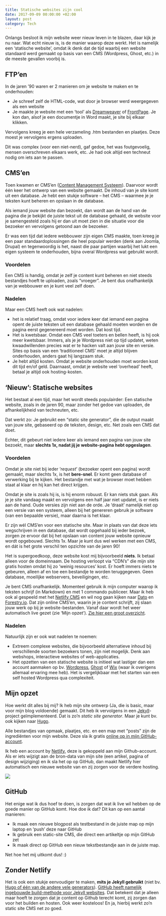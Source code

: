```yaml
---
title: Statische websites zijn cool
date: 2017-09-09 00:00:00 +02:00
layout: post
category: Tech
---
```


Onlangs besloot ik mijn website weer nieuw leven in te blazen, daar kijk je nu naar. Wat echt nieuw is, is de manier waarop deze werkt. Het is namelijk een ‘statische website’, omdat ik denk dat de tijd waarbij een website standaard werd gemaakt op basis van een CMS (Wordpress, Ghost, etc.) in de meeste gevallen voorbij is.

## FTP’en
In de jaren ’90 waren er 2 manieren om je website te maken en te onderhouden:
* Je schreef zelf de HTML-code, wat door je browser werd weergegeven als een website
* Je maakte je website met een ‘tool’ als [Dreamweaver][1] of [FrontPage][2]. Je kon dan, alsof je een documentje in Word maakt, je site bij elkaar klikken.

Vervolgens kreeg je een hele verzameling .htm bestanden en plaatjes. Deze moest je vervolgens ergens uploaden.

Dit was complex (voor een niet-nerd), gaf gedoe, het was foutgevoelig, mensen overschreven elkaars werk, etc. Je had ook altijd een techneut nodig om iets aan te passen.

## CMS’en
Toen kwamen er CMS’en ([Content Management Systeem][3]). Daarvoor wordt één keer het ontwerp van een website gemaakt. De inhoud van je site komt uit een database. Je hebt een stukje software – het CMS – waarmee je je teksten kunt beheren en opslaan in de database.

Als iemand jouw website dan bezoekt, dan wordt aan de hand van de pagina die je bekijkt de juiste tekst uit de database gehaald, de website voor je samengesteld zoals hij er dan uit moet zien in die situatie voor die bezoeker en vervolgens getoond aan de bezoeker.

Er was een tijd dat iedere webbouwer zijn eigen CMS maakte, toen kreeg je een paar standaardoplossingen die heel populair werden (denk aan Joomla, Drupal) en tegenwoordig is het, naast die paar partijen waarbij het lukt een eigen systeem te onderhouden, bijna overal Wordpress wat gebruikt wordt.

### Voordelen
Een CMS is handig, omdat je zelf je content kunt beheren en niet steeds bestandjes hoeft te uploaden, zoals “vroeger”. Je bent dus onafhankelijk van je webbouwer en je kunt veel zelf doen.

### Nadelen
Maar een CMS heeft ook wat nadelen:

* het is relatief traag, omdat voor iedere keer dat iemand een pagina opent de juiste teksten uit een database gehaald moeten worden en de pagina eerst gegenereerd moet worden. Dat kost tijd.
* Het is kwetsbaar. Omdat een CMS veel toeters en bellen heeft, is hij ook meer kwetsbaar. Immers, als je je Wordpress niet op tijd updatet, weten kwaadwillenden precies wat er te hacken valt aan jouw site en versie. Sites op basis van een ‘traditioneel CMS’ moet je  altijd blijven onderhouden, anders gaat hij langzaam stuk.
* Je hebt altijd kosten. Omdat je website onderhouden moet worden kost dit tijd en/of geld. Daarnaast, omdat je website veel ‘overhead’ heeft, betaal je altijd ook hosting-kosten.

## ‘Nieuw’: Statische websites
Het bestaat al een tijd, maar het wordt steeds populairder: Een statische website, zoals in de jaren 90, maar zonder het gedoe van uploaden, de afhankelijkheid van techneuten, etc.

Dat werkt zo: Je gebruikt een “static site generator”, die de output maakt van jouw site, gebaseerd op de teksten, design, etc. Net zoals een CMS dat doet.

Echter, dit gebeurt niet iedere keer als iemand een pagina van jouw site bezoekt, maar **slechts 1x, nadat jij je website-pagina hebt opgeslagen**.

### Voordelen
Omdat je site niet bij ieder ‘*request*’ (bezoeker opent een pagina) wordt gemaakt, maar slechts 1x, is het **bere-snel**. Er komt geen database of verwerking bij te kijken. Het bestandje met wat je browser moet hebben staat al klaar en hij kan het direct krijgen.

Omdat je site is zoals hij is, is hij enorm robuust. Er kan niets stuk gaan. Als je je site vandaag maakt en vervolgens een half jaar niet updatet, is er niets aan de hand. Oude versies zijn niet aan de orde. Je ‘draait’ namelijk niet op een versie van een systeem, alleen bij het genereren gebruik je software (van een bepaalde versie), maar daarna is het klaar.

Er zijn wél CMS’en voor een statische site. Maar in plaats van dat deze iets wegschrijven in een database, dat wordt opgehaald bij ieder bezoek, zorgen ze ervoor dat bij het opslaan van content jouw website opnieuw wordt opgebouwd. Slechts 1x. Maar je kunt dus wel werken met een CMS, en dát is het grote verschil ten opzichte van de jaren 90!

Het is supergoedkoop, deze website kost mij bijvoorbeeld **niets**. Ik betaal alleen voor de domeinnaam. De hosting verloopt via “CDN’s” die mijn site gratis hosten omdat hij zo ‘weinig resources’ kost. Er hoeft immers niets te gebeuren, alleen af en toe een bestandje te worden teruggegeven. Geen database, moeilijke webservers, beveiligingen, etc.

Je bent CMS onafhankelijk. Momenteel gebruik ik mijn computer waarop ik teksten schrijf (in Markdown) en met 1 commando publiceer. Maar ik heb ook al gespeeld met het [Netlify CMS][4] en wil nog gaan kijken naar [Dato][5] en [Forestry.io][6]. Dat zijn online CMS’en, waarin je je content schrijft, zij slaan jouw werk op bij je website-bestanden. Vanaf daar wordt het weer automatisch live gezet (zie ‘Mijn opzet’). [Zie hier een groot overzicht][7].

### Nadelen
Natuurlijk zijn er ook wat nadelen te noemen:
* Extreem complexe websites, die bijvoorbeeld alternatieve inhoud bij verschillende soorten bezoekers tonen, zijn niet mogelijk. Denk aan webshops, interactieve websites of web-applicaties.
* Het opzetten van een statische website is initieel wat lastiger dan een account aanmaken op bv. [Wordpress][8], [Ghost][9] of [Wix][10] (waar ik overigens allemaal ervaring mee heb). Het is vergelijkbaar met het starten van een self hosted Wordpress qua complexiteit.

## Mijn opzet
Hoe werkt dit alles bij mij? Ik heb mijn site ontwerp (Ja, die is basic, maar voor mijn blog voldoende) gemaakt. Dit heb ik vervolgens in een [Jekyll][11]-project geïmplementeerd. Dat is zo’n *static site generator*. Maar je kunt bv. ook kijken naar [Hugo][12].

Alle bestandjes van opmaak, plaatjes, etc. en een map met “posts” zijn de ingrediënten voor mijn website. Deze sla ik gratis [online op in mijn GitHub-account][13].

Ik heb een account by [Netlify][14], deze is gekoppeld aan mijn Github-account. Als er iets wijzigt aan de bron-data van mijn site (een artikel, pagina of design wijziging) en ik sla het op op GitHub, dan maakt Netlify hier automatisch een nieuwe website van en zij zorgen voor de verdere hosting.

![][image-1]

## GitHub
Het enige wat ik dus hoef te doen, is zorgen dat wat ik live wil hebben op de goede manier op GitHub komt. Hoe doe ik dat? Dit kan op een aantal manieren:

* Ik maak een nieuwe blogpost als testbestand in de juiste map op mijn laptop en ‘push’ deze naar GitHub
* Ik gebruik een static-site CMS, die direct een artikeltje op mijn GitHub zet
* Ik maak direct op GitHub een nieuw tekstbestandje aan in de juiste map.

Net hoe het mij uitkomt dus! :)

## Zonder Netlify
Het is ook een stukje eenvoudiger te maken, **mits je Jekyll gebruikt** (niet bv. [Hugo of één van de andere vele generators][15]). [GitHub heeft namelijk ingebouwde build-methode voor Jekyll websites][16]. Dat betekent dat je alleen maar hoeft te zorgen dat je content op Github terecht komt, zij zorgen dan voor het builden en hosten. Ook weer kosteloos! En ja, hierbij werkt zo’n static site CMS net zo goed.

[1]:	https://en.wikipedia.org/wiki/Adobe_Dreamweaver
[2]:	https://en.wikipedia.org/wiki/Microsoft_FrontPage
[3]:	https://nl.wikipedia.org/wiki/Contentmanagementsysteem
[4]:	https://www.netlifycms.org/
[5]:	https://www.datocms.com/
[6]:	https://forestry.io
[7]:	https://headlesscms.org/
[8]:	https://nl.wordpress.com/
[9]:	https://ghost.org/
[10]:	https://nl.wix.com/
[11]:	https://jekyllrb.com/
[12]:	https://gohugo.io/
[13]:	https://github.com/rogiervandenberg/rogiervandenberg
[14]:	https://www.netlify.com/
[15]:	https://www.staticgen.com/
[16]:	https://pages.github.com/

[image-1]:	https://docs.google.com/drawings/d/e/2PACX-1vTSTbHjV3_Tr6sjIvOFkYPNKWSgiAvDUTZUstfrRNYhL-fo3IlUDF-iGu87lr2y2m_6ZdiQsFSzi2mK/pub?w=930&amp;h=607